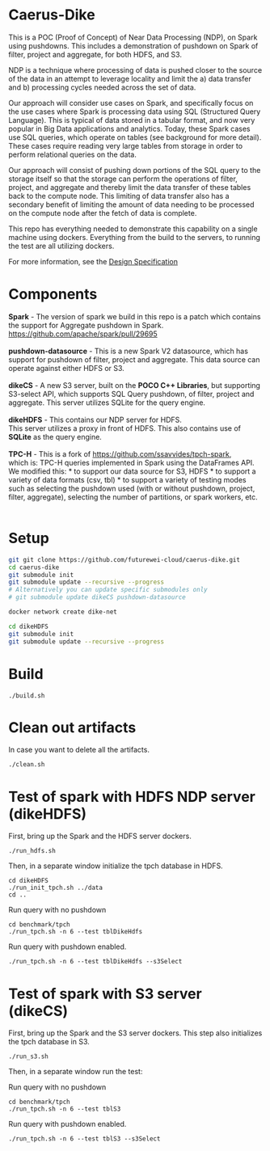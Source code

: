 Caerus-Dike
==============

This is a POC (Proof of Concept) of Near Data Processing (NDP), on Spark
using pushdowns.  This includes a demonstration of
pushdown on Spark of filter, project and aggregate, for both HDFS, and S3.

NDP is a technique where processing of data is pushed closer to the source of the data in an attempt to leverage locality and limit the a) data transfer and b) processing cycles needed across the set of data.

Our approach will consider use cases on Spark, and specifically focus on the use cases where Spark is processing data using SQL (Structured Query Language).  This is typical of data stored in a tabular format, and now very popular in Big Data applications and analytics.  Today, these Spark cases use SQL queries, which operate on tables (see background for more detail).  These cases require reading very large tables from storage in order to perform relational queries on the data.

Our approach will consist of pushing down portions of the SQL query to the storage itself so that the storage can perform the operations of filter, project, and aggregate and thereby limit the data transfer of these tables back to the compute node.  This limiting of data transfer also has a secondary benefit of limiting the amount of data needing to be processed on the compute node after the fetch of data is complete.

This repo has everything needed to demonstrate this capability on a single
machine using dockers.  Everything from the build to the servers, to running
the test are all utilizing dockers.

For more information, see the [Design Specification](doc/ndp_design.pdf)

Components
===========

<B>Spark</B> - The version of spark we build in this repo is a patch which contains
               the support for Aggregate pushdown in Spark.  https://github.com/apache/spark/pull/29695 <BR><BR>
<B>pushdown-datasource</B> - This is a new Spark V2 datasource, which has support for
                      pushdown of filter, project and aggregate.
                      This data source can operate against either HDFS or S3.<BR><BR>
<B>dikeCS</B> - A new S3 server, built on the <B>POCO C++ Libraries</B>, 
         but supporting S3-select API, which supports SQL Query pushdown, of filter, project and aggregate.
         This server utilizes SQLite for the query engine.<BR><BR>
<B>dikeHDFS</B> - This contains our NDP server for HDFS.  
           This server utilizes a proxy in front of HDFS.
           This also contains use of <B>SQLite</B> as the query engine.<BR><BR>
<B>TPC-H</B> - This is a fork of https://github.com/ssavvides/tpch-spark,  
        which is: TPC-H queries implemented in Spark using the DataFrames API. 
        We modified this:
        * to support our data source for S3, HDFS
        * to support a variety of data formats (csv, tbl)
        * to support a variety of testing modes such as selecting the
        pushdown used (with or without pushdown, project, filter, aggregate),
        selecting the number of partitions, or spark workers, etc.<BR><BR>

Setup
=====

```bash
git git clone https://github.com/futurewei-cloud/caerus-dike.git
cd caerus-dike
git submodule init
git submodule update --recursive --progress
# Alternatively you can update specific submodules only
# git submodule update dikeCS pushdown-datasource

docker network create dike-net

cd dikeHDFS
git submodule init
git submodule update --recursive --progress

```

Build
===========

```
./build.sh
```

Clean out artifacts
===================
In case you want to delete all the artifacts.

```
./clean.sh
```

Test of spark with HDFS NDP server (dikeHDFS)
==========================================
First, bring up the Spark and the HDFS server dockers.

```
./run_hdfs.sh
```
Then, in a separate window initialize the tpch database in HDFS.

```
cd dikeHDFS
./run_init_tpch.sh ../data
cd ..
```

Run query with no pushdown

```
cd benchmark/tpch
./run_tpch.sh -n 6 --test tblDikeHdfs
```

Run query with pushdown enabled.

```
./run_tpch.sh -n 6 --test tblDikeHdfs --s3Select
```

Test of spark with S3 server (dikeCS)
==========================================
First, bring up the Spark and the S3 server dockers.  This step also initializes the tpch database in S3.


```
./run_s3.sh
```

Then, in a separate window run the test:

Run query with no pushdown

```
cd benchmark/tpch
./run_tpch.sh -n 6 --test tblS3
```

Run query with pushdown enabled.

```
./run_tpch.sh -n 6 --test tblS3 --s3Select
```

